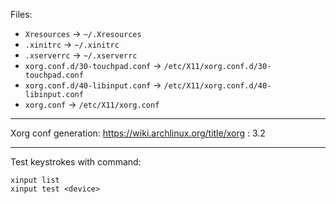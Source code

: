 Files:
- `Xresources` -> `~/.Xresources`
- `.xinitrc` -> `~/.xinitrc`
- `.xserverrc` -> `~/.xserverrc`
- `xorg.conf.d/30-touchpad.conf` -> `/etc/X11/xorg.conf.d/30-touchpad.conf`
- `xorg.conf.d/40-libinput.conf` -> `/etc/X11/xorg.conf.d/40-libinput.conf`
- `xorg.conf` -> `/etc/X11/xorg.conf`

---

Xorg conf generation:
https://wiki.archlinux.org/title/xorg : 3.2

---
Test keystrokes with command:
```
xinput list
xinput test <device>
```
